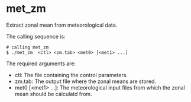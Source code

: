 # met_zm

Extract zonal mean from meteorological data.

The calling sequence is:

```
# calling met_zm
$ ./met_zm  <ctl> <zm.tab> <met0> [<met1> ...]
```

The required arguments are:
* ctl: The file containing the control parameters.
* zm.tab: The output file where the zonal means are stored.
* met0 \[\<met1\> ...\]: The meteorological input files from which the zonal mean should be calculatd from.
